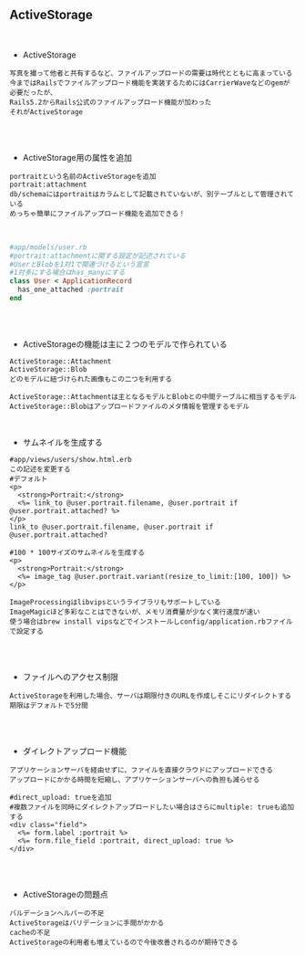 ## ActiveStorage  
<br>

- ActiveStorage  
```
写真を撮って他者と共有するなど、ファイルアップロードの需要は時代とともに高まっている
今まではRailsでファイルアップロード機能を実装するためにはCarrierWaveなどのgemが必要だったが、
Rails5.2からRails公式のファイルアップロード機能が加わった
それがActiveStorage
```
<br>
<br>

- ActiveStorage用の属性を追加  
```
portraitという名前のActiveStorageを追加
portrait:attachment
db/schemaにはportraitはカラムとして記載されていないが、別テーブルとして管理されている
めっちゃ簡単にファイルアップロード機能を追加できる！
```
<br>

```rb
#app/models/user.rb
#portrait:attachmentに関する設定が記述されている
#UserとBlobを1対1で関連づけるという宣言
#1対多にする場合はhas_manyにする
class User < ApplicationRecord
  has_one_attached :portrait
end
```
<br>
<br>

- ActiveStorageの機能は主に２つのモデルで作られている  
```
ActiveStorage::Attachment
ActiveStorage::Blob
どのモデルに紐づけられた画像もこの二つを利用する

ActiveStorage::Attachmentは主となるモデルとBlobとの中間テーブルに相当するモデル
ActiveStorage::Blobはアップロードファイルのメタ情報を管理するモデル
```
<br>

- サムネイルを生成する  
```
#app/views/users/show.html.erb
この記述を変更する
#デフォルト
<p>
  <strong>Portrait:</strong>
  <%= link_to @user.portrait.filename, @user.portrait if @user.portrait.attached? %>
</p>
link_to @user.portrait.filename, @user.portrait if @user.portrait.attached?

#100 * 100サイズのサムネイルを生成する
<p>
  <strong>Portrait:</strong>
  <%= image_tag @user.portrait.variant(resize_to_limit:[100, 100]) %>
</p>

ImageProcessingはlibvipsというライブラリもサポートしている
ImageMagicほど多彩なことはできないが、メモリ消費量が少なく実行速度が速い
使う場合はbrew install vipsなどでインストールしconfig/application.rbファイルで設定する
```
<br>
<br>

- ファイルへのアクセス制限  
```
ActiveStorageを利用した場合、サーバは期限付きのURLを作成しそこにリダイレクトする
期限はデフォルトで5分間
```
<br>
<br>

- ダイレクトアップロード機能  
```
アプリケーションサーバを経由せずに、ファイルを直接クラウドにアップロードできる
アップロードにかかる時間を短縮し、アプリケーションサーバへの負担も減らせる

#direct_upload: trueを追加
#複数ファイルを同時にダイレクトアップロードしたい場合はさらにmultiple: trueも追加する
<div class="field">
  <%= form.label :portrait %>
  <%= form.file_field :portrait, direct_upload: true %>
</div>
```
<br>
<br>

- ActiveStorageの問題点  
```
バルデーションヘルパーの不足
ActiveStorageはバリデーションに手間がかかる
cacheの不足
ActiveStorageの利用者も増えているので今後改善されるのが期待できる
```